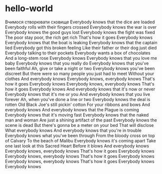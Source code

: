 # hello-world
Вчимося створювати сховище
Everybody knows that the dice are loaded
Everybody rolls with their fingers crossed
Everybody knows the war is over
Everybody knows the good guys lost
Everybody knows the fight was fixed
The poor stay poor, the rich get rich
That's how it goes
Everybody knows
Everybody knows that the boat is leaking
Everybody knows that the captain lied
Everybody got this broken feeling
Like their father or their dog just died
Everybody talking to their pockets
Everybody wants a box of chocolates
And a long-stem rose
Everybody knows
Everybody knows that you love me baby
Everybody knows that you really do
Everybody knows that you've been faithful
Ah, give or take a night or two
Everybody knows you've been discreet
But there were so many people you just had to meet
Without your clothes
And everybody knows
Everybody knows, everybody knows
That's how it goes
Everybody knows
Everybody knows, everybody knows
That's how it goes
Everybody knows
And everybody knows that it's now or never
Everybody knows that it's me or you
And everybody knows that you live forever
Ah, when you've done a line or two
Everybody knows the deal is rotten
Old Black Joe's still pickin' cotton
For your ribbons and bows
And everybody knows
And everybody knows that the Plague is coming
Everybody knows that it's moving fast
Everybody knows that the naked man and woman
Are just a shining artifact of the past
Everybody knows the scene is dead
But there's gonna be a meter on your bed
That will disclose
What everybody knows
And everybody knows that you're in trouble
Everybody knows what you've been through
From the bloody cross on top of Calvary
To the beach of Malibu
Everybody knows it's coming apart
Take one last look at this Sacred Heart
Before it blows
And everybody knows
Everybody knows, everybody knows
That's how it goes
Everybody knows
Everybody knows, everybody knows
That's how it goes
Everybody knows
Everybody knows, everybody knows
That's how it goes
Everybody knows
Everybody knows 

